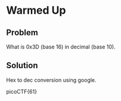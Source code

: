 # Warmed Up

## Problem
What is 0x3D (base 16) in decimal (base 10).

## Solution
Hex to dec conversion using google.

picoCTF{61}